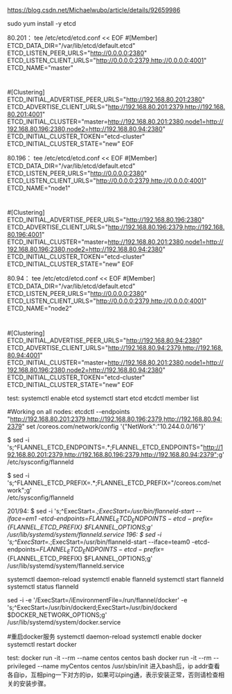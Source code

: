 https://blog.csdn.net/Michaelwubo/article/details/92659986

sudo yum install -y etcd

80.201：
tee /etc/etcd/etcd.conf << EOF
#[Member]
ETCD_DATA_DIR="/var/lib/etcd/default.etcd"
ETCD_LISTEN_PEER_URLS="http://0.0.0.0:2380"
ETCD_LISTEN_CLIENT_URLS="http://0.0.0.0:2379,http://0.0.0.0:4001"
ETCD_NAME="master"
#
#[Clustering]
ETCD_INITIAL_ADVERTISE_PEER_URLS="http://192.168.80.201:2380"
ETCD_ADVERTISE_CLIENT_URLS="http://192.168.80.201:2379,http://192.168.80.201:4001"
ETCD_INITIAL_CLUSTER="master=http://192.168.80.201:2380,node1=http://192.168.80.196:2380,node2=http://192.168.80.94:2380"
ETCD_INITIAL_CLUSTER_TOKEN="etcd-cluster"
ETCD_INITIAL_CLUSTER_STATE="new"
EOF

80.196：
tee /etc/etcd/etcd.conf << EOF
#[Member]
ETCD_DATA_DIR="/var/lib/etcd/default.etcd"
ETCD_LISTEN_PEER_URLS="http://0.0.0.0:2380"
ETCD_LISTEN_CLIENT_URLS="http://0.0.0.0:2379,http://0.0.0.0:4001"
ETCD_NAME="node1"
#
#[Clustering]
ETCD_INITIAL_ADVERTISE_PEER_URLS="http://192.168.80.196:2380"
ETCD_ADVERTISE_CLIENT_URLS="http://192.168.80.196:2379,http://192.168.80.196:4001"
ETCD_INITIAL_CLUSTER="master=http://192.168.80.201:2380,node1=http://192.168.80.196:2380,node2=http://192.168.80.94:2380"
ETCD_INITIAL_CLUSTER_TOKEN="etcd-cluster"
ETCD_INITIAL_CLUSTER_STATE="new"
EOF

80.94：
tee /etc/etcd/etcd.conf << EOF
#[Member]
ETCD_DATA_DIR="/var/lib/etcd/default.etcd"
ETCD_LISTEN_PEER_URLS="http://0.0.0.0:2380"
ETCD_LISTEN_CLIENT_URLS="http://0.0.0.0:2379,http://0.0.0.0:4001"
ETCD_NAME="node2"
#
#[Clustering]
ETCD_INITIAL_ADVERTISE_PEER_URLS="http://192.168.80.94:2380"
ETCD_ADVERTISE_CLIENT_URLS="http://192.168.80.94:2379,http://192.168.80.94:4001"
ETCD_INITIAL_CLUSTER="master=http://192.168.80.201:2380,node1=http://192.168.80.196:2380,node2=http://192.168.80.94:2380"
ETCD_INITIAL_CLUSTER_TOKEN="etcd-cluster"
ETCD_INITIAL_CLUSTER_STATE="new"
EOF


test:
systemctl enable etcd
systemctl start etcd
etcdctl member list

#Working on all nodes:
etcdctl --endpoints "http://192.168.80.201:2379,http://192.168.80.196:2379,http://192.168.80.94:2379" set /coreos.com/network/config '{"NetWork":"10.244.0.0/16"}'

$ sed -i 's;^FLANNEL_ETCD_ENDPOINTS=.*;FLANNEL_ETCD_ENDPOINTS="http://192.168.80.201:2379,http://192.168.80.196:2379,http://192.168.80.94:2379";g' \
/etc/sysconfig/flanneld

$ sed -i 's;^FLANNEL_ETCD_PREFIX=.*;FLANNEL_ETCD_PREFIX="/coreos.com/network";g' \
/etc/sysconfig/flanneld

201/94:
$ sed -i 's;^ExecStart=.*;ExecStart=/usr/bin/flanneld-start --iface=em1 -etcd-endpoints=${FLANNEL_ETCD_ENDPOINTS} -etcd-prefix=${FLANNEL_ETCD_PREFIX} $FLANNEL_OPTIONS;g' \
/usr/lib/systemd/system/flanneld.service
196:
$ sed -i 's;^ExecStart=.*;ExecStart=/usr/bin/flanneld-start --iface=team0 -etcd-endpoints=${FLANNEL_ETCD_ENDPOINTS} -etcd-prefix=${FLANNEL_ETCD_PREFIX} $FLANNEL_OPTIONS;g' \
/usr/lib/systemd/system/flanneld.service

systemctl daemon-reload
systemctl enable flanneld
systemctl start flanneld
systemctl status flanneld

sed -i -e '/ExecStart=/iEnvironmentFile=/run/flannel/docker' -e 's;^ExecStart=/usr/bin/dockerd;ExecStart=/usr/bin/dockerd $DOCKER_NETWORK_OPTIONS;g' \
/usr/lib/systemd/system/docker.service

#重启docker服务
systemctl daemon-reload
systemctl enable docker
systemctl restart docker


test:
docker run -it --rm --name centos centos bash
docker run -it --rm --privileged --name myCentos centos /usr/sbin/init
进入bash后，ip addr查看各自ip，互相ping一下对方的ip，如果可以ping通，表示安装正常，否则请检查相关的安装步骤。